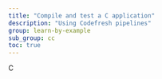 ```yaml
---
title: "Compile and test a C application"
description: "Using Codefresh pipelines"
group: learn-by-example
sub_group: cc
toc: true
---
```


C